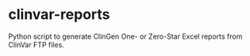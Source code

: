 # clinvar-reports
Python script to generate ClinGen One- or Zero-Star Excel reports from ClinVar FTP files.
